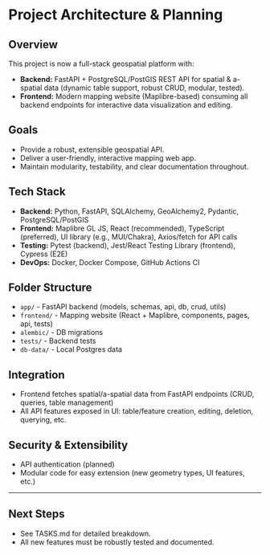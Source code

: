 # Project Architecture & Planning

## Overview
This project is now a full-stack geospatial platform with:
- **Backend:** FastAPI + PostgreSQL/PostGIS REST API for spatial & a-spatial data (dynamic table support, robust CRUD, modular, tested).
- **Frontend:** Modern mapping website (Maplibre-based) consuming all backend endpoints for interactive data visualization and editing.

## Goals
- Provide a robust, extensible geospatial API.
- Deliver a user-friendly, interactive mapping web app.
- Maintain modularity, testability, and clear documentation throughout.

## Tech Stack
- **Backend:** Python, FastAPI, SQLAlchemy, GeoAlchemy2, Pydantic, PostgreSQL/PostGIS
- **Frontend:** Maplibre GL JS, React (recommended), TypeScript (preferred), UI library (e.g., MUI/Chakra), Axios/fetch for API calls
- **Testing:** Pytest (backend), Jest/React Testing Library (frontend), Cypress (E2E)
- **DevOps:** Docker, Docker Compose, GitHub Actions CI

## Folder Structure
- `app/` - FastAPI backend (models, schemas, api, db, crud, utils)
- `frontend/` - Mapping website (React + Maplibre, components, pages, api, tests)
- `alembic/` - DB migrations
- `tests/` - Backend tests
- `db-data/` - Local Postgres data

## Integration
- Frontend fetches spatial/a-spatial data from FastAPI endpoints (CRUD, queries, table management)
- All API features exposed in UI: table/feature creation, editing, deletion, querying, etc.

## Security & Extensibility
- API authentication (planned)
- Modular code for easy extension (new geometry types, UI features, etc.)

---

## Next Steps
- See TASKS.md for detailed breakdown.
- All new features must be robustly tested and documented.
